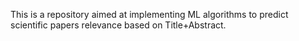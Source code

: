 This is a repository aimed at implementing ML algorithms to predict scientific papers relevance based on Title+Abstract.
